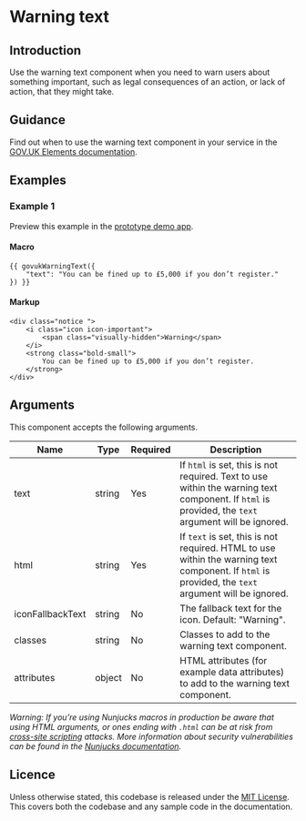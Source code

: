 # Warning text

## Introduction

Use the warning text component when you need to warn users about something important, such as legal consequences of an action, or lack of action, that they might take.

## Guidance

Find out when to use the warning text component in your service in the [GOV.UK Elements documentation](http://govuk-elements.herokuapp.com/).

## Examples

### Example 1

Preview this example in the [prototype demo app](https://govuk-prototype-kit-macros.herokuapp.com/examples/warning-text/#example-1).

#### Macro
```
{{ govukWarningText({
	"text": "You can be fined up to £5,000 if you don’t register."
}) }}
```

#### Markup
```
<div class="notice ">
	<i class="icon icon-important">
		<span class="visually-hidden">Warning</span>
	</i>
	<strong class="bold-small">
		You can be fined up to £5,000 if you don’t register.
	</strong>
</div>
```

## Arguments

This component accepts the following arguments.

|Name|Type|Required|Description|
|---|---|---|---|
|text|string|Yes|If `html` is set, this is not required. Text to use within the warning text component. If `html` is provided, the `text` argument will be ignored.|
|html|string|Yes|If `text` is set, this is not required. HTML to use within the warning text component. If `html` is provided, the `text` argument will be ignored.|
|iconFallbackText|string|No|The fallback text for the icon. Default: "Warning".|
|classes|string|No|Classes to add to the warning text component.|
|attributes|object|No|HTML attributes (for example data attributes) to add to the warning text component.|

*Warning: If you’re using Nunjucks macros in production be aware that using HTML arguments, or ones ending with `.html` can be at risk from [cross-site scripting](https://en.wikipedia.org/wiki/Cross-site_scripting) attacks. More information about security vulnerabilities can be found in the [Nunjucks documentation](https://mozilla.github.io/nunjucks/api.html#user-defined-templates-warning).*

## Licence

Unless otherwise stated, this codebase is released under the [MIT License](https://github.com/whatterz/govuk-prototype-kit-macros/blob/master/LICENSE). This covers both the codebase and any sample code in the documentation.